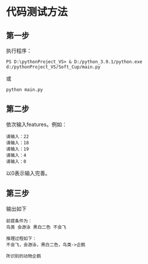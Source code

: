 # 代码测试方法
## 第一步
执行程序：
```
PS D:\pythonProject_VS> & D:/python_3.9.1/python.exe d:/pythonProject_VS/Soft_Cup/main.py
```
或
```
python main.py
```
## 第二步
依次输入features。例如：
```
请输入：22
请输入：18
请输入：19
请输入：4
请输入：0
```
以0表示输入完善。
## 第三步
输出如下
```
前提条件为：
鸟类 会游泳 黑白二色 不会飞

推理过程如下：
不会飞，会游泳，黑白二色，鸟类->企鹅

所识别的动物企鹅
```
